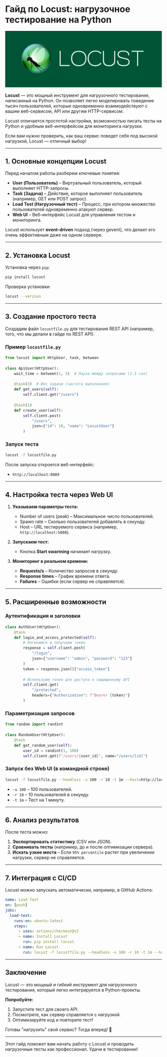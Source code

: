 # Гайд по Locust: нагрузочное тестирование на Python  

![Логотип Locust](images/locust-logo.png)  

**Locust** — это мощный инструмент для нагрузочного тестирования, написанный на Python. Он позволяет легко моделировать поведение тысяч пользователей, которые одновременно взаимодействуют с вашим веб-сервисом, API или другим HTTP-сервисом.  

Locust отличается простотой настройки, возможностью писать тесты на Python и удобным веб-интерфейсом для мониторинга нагрузки.  

Если вам нужно проверить, как ваш сервис поведет себя под высокой нагрузкой, Locust — отличный выбор!  

---

## 1. **Основные концепции Locust**  

Перед началом работы разберем ключевые понятия:  

- **User (Пользователь)** – Виртуальный пользователь, который выполняет HTTP-запросы.  
- **Task (Задача)** – Действие, которое выполняет пользователь (например, GET или POST запрос).  
- **Load Test (Нагрузочный тест)** – Процесс, при котором множество пользователей одновременно атакуют сервер.  
- **Web UI** – Веб-интерфейс Locust для управления тестом и мониторинга.  

Locust использует **event-driven** подход (через gevent), что делает его очень эффективным даже на одном сервере.  

---

## 2. **Установка Locust**  

Установка через `pip`:  
```bash
pip install locust
```  

Проверка установки:  
```bash
locust --version
```  

---

## 3. **Создание простого теста**  

Создадим файл `locustfile.py` для тестирования REST API (например, того, что мы делали в гайде по REST API).  

### **Пример `locustfile.py`**  
```python
from locust import HttpUser, task, between

class ApiUser(HttpUser):
    wait_time = between(1, 3)  # Пауза между запросами (1-3 сек)

    @task(3)  # Вес задачи (частота выполнения)
    def get_users(self):
        self.client.get("/users")

    @task(1)
    def create_user(self):
        self.client.post(
            "/users",
            json={"id": 10, "name": "LocustUser"}
        )
```  

### **Запуск теста**  
```bash
locust -f locustfile.py
```  

После запуска откроется веб-интерфейс:  
- `http://localhost:8089`  

---

## 4. **Настройка теста через Web UI**  

1. **Указываем параметры теста:**  
   - Number of users (peak) – Максимальное число пользователей.  
   - Spawn rate – Сколько пользователей добавлять в секунду.  
   - Host – URL тестируемого сервиса (например, `http://localhost:5000`).  

2. **Запускаем тест:**  
   - Кнопка **Start swarming** начинает нагрузку.  

3. **Мониторинг в реальном времени:**  
   - **Requests/s** – Количество запросов в секунду.  
   - **Response times** – График времени ответа.  
   - **Failures** – Ошибки (если сервер не справляется).  

---

## 5. **Расширенные возможности**  

### **Аутентификация и заголовки**  
```python
class AuthUser(HttpUser):
    @task
    def login_and_access_protected(self):
        # Логинимся и получаем токен
        response = self.client.post(
            "/login",
            json={"username": "admin", "password": "123"}
        )
        token = response.json()["access_token"]
        
        # Используем токен для доступа к защищенному API
        self.client.get(
            "/protected",
            headers={"Authorization": f"Bearer {token}"}
        )
```  

### **Параметризация запросов**  
```python
from random import randint

class RandomUser(HttpUser):
    @task
    def get_random_user(self):
        user_id = randint(1, 100)
        self.client.get(f"/users/{user_id}", name="/users/[id]")
```  

### **Запуск без Web UI (в командной строке)**  
```bash
locust -f locustfile.py --headless -u 100 -r 10 -t 1m --host=http://localhost:5000
```  
- `-u 100` – 100 пользователей.  
- `-r 10` – 10 пользователей в секунду.  
- `-t 1m` – Тест на 1 минуту.  

---

## 6. **Анализ результатов**  

После теста можно:  
1. **Экспортировать статистику** (CSV или JSON).  
2. **Сравнивать тесты** (например, до и после оптимизации сервера).  
3. **Искать узкие места** – Если `95% percentile` растет при увеличении нагрузки, сервер не справляется.  

---

## 7. **Интеграция с CI/CD**  

Locust можно запускать автоматически, например, в GitHub Actions:  

```yaml
name: Load Test
on: [push]
jobs:
  load-test:
    runs-on: ubuntu-latest
    steps:
      - uses: actions/checkout@v2
      - name: Install Locust
        run: pip install locust
      - name: Run Locust
        run: locust -f locustfile.py --headless -u 100 -r 10 -t 1m --host=http://api.example.com
```  

---

## **Заключение**  

Locust — это мощный и гибкий инструмент для нагрузочного тестирования, который легко интегрируется в Python-проекты.  

**Попробуйте:**  
1. Запустите тест для своего API.  
2. Посмотрите, как сервер справляется с нагрузкой.  
3. Оптимизируйте код и повторите тест!  

Готовы "нагрузить" свой сервис? Тогда вперед! 🚀  

---  

Этот гайд поможет вам начать работу с Locust и проводить нагрузочные тесты как профессионал. Удачи в тестировании!